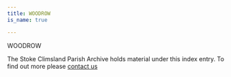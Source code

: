 ```yaml
---
title: WOODROW
is_name: true

---
```


WOODROW


The Stoke Climsland Parish Archive holds material under this index entry. To find out more please [contact us](/contact/)
